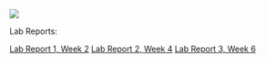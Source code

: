 ![](https://i.pinimg.com/originals/ef/fa/42/effa42dac363a54ade4cbbdd9f9f52cc.gif)

Lab Reports:

[Lab Report 1, Week 2](https://kessert.github.io/cse15l-lab-reports/lab-report-1-week-2)
[Lab Report 2, Week 4](https://kessert.github.io/cse15l-lab-reports/lab-report-2-week-4)
[Lab Report 3, Week 6](https://kessert.github.io/cse15l-lab-reports/lab-report-3-week-6)